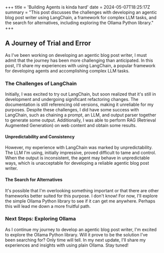 +++
title = 'Building Agents is kinda hard'
date = 2024-05-07T18:25:17Z
summary = "This post discusses the challenges with developing an agentic blog post writer using LangChain, a framework for complex LLM tasks, and the search for alternatives, including exploring the Ollama Python library."
+++
## A Journey of Trial and Error

As I've been working on developing an agentic blog post writer, I must admit that the journey has been more challenging than anticipated. In this post, I'll share my experiences with using LangChain, a popular framework for developing agents and accomplishing complex LLM tasks.

### The Challenges of LangChain

Initially, I was excited to try out LangChain, but soon realized that it's still in development and undergoing significant refactoring changes. The documentation is still referencing old versions, making it unreliable for my purposes. Despite these challenges, I did have some success with LangChain, such as chaining a prompt, an LLM, and output parser together to generate some output. Additionally, I was able to perform RAG (Retrieval Augmented Generation) on web content and obtain some results.

#### Unpredictability and Consistency

However, my experience with LangChain was marked by unpredictability. The LLM I'm using, initially impressive, proved difficult to tame and control. When the output is inconsistent, the agent may behave in unpredictable ways, which is unacceptable for developing a reliable agentic blog post writer.

#### The Search for Alternatives

It's possible that I'm overlooking something important or that there are other frameworks better suited for this purpose. I don't know! For now, I'll explore the simple Ollama Python library to see if it can get me anywhere. Perhaps this will lead me down a more fruitful path.

### Next Steps: Exploring Ollama

As I continue my journey to develop an agentic blog post writer, I'm excited to explore the Ollama Python library. Will it prove to be the solution I've been searching for? Only time will tell. In my next update, I'll share my experiences and insights with using plain Ollama. Stay tuned!
